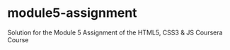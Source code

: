 # module5-assignment
Solution for the Module 5 Assignment of the HTML5, CSS3 &amp; JS Coursera Course
